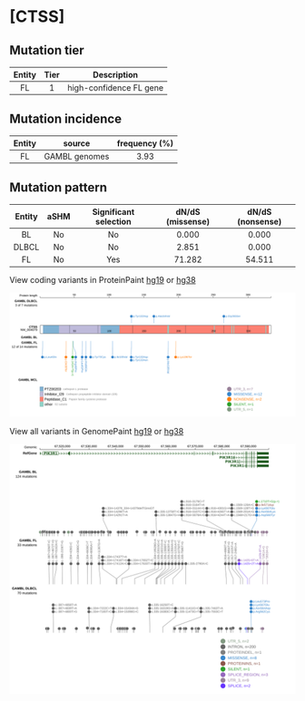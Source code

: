 # [CTSS]

## Mutation tier

|Entity|Tier|Description            |
|:------:|:----:|-----------------------|
|FL    |1   |high-confidence FL gene|
## Mutation incidence

|Entity|source       |frequency (%)|
|:------:|:-------------:|:-------------:|
|FL    |GAMBL genomes|3.93         |

## Mutation pattern

|Entity|aSHM|Significant selection|dN/dS (missense)|dN/dS (nonsense)|
|:------:|:----:|:---------------------:|:----------------:|:----------------:|
|BL    |No  |No                   | 0.000          | 0.000          |
|DLBCL |No  |No                   | 2.851          | 0.000          |
|FL    |No  |Yes                  |71.282          |54.511          |




View coding variants in ProteinPaint [hg19](https://www.bcgsc.ca/downloads/morinlab/GAMBL/test/genes/CTSS_protein.html)  or [hg38](https://www.bcgsc.ca/downloads/morinlab/GAMBL/test/genes/CTSS_protein_hg38.html)

![image](images/proteinpaint/CTSS_NM_004079.svg)

View all variants in GenomePaint [hg19](https://www.bcgsc.ca/downloads/morinlab/GAMBL/test/genes/CTSS.html)  or [hg38](https://www.bcgsc.ca/downloads/morinlab/GAMBL/test/genes/CTSS_hg38.html)

![image](images/proteinpaint/CTSS.svg)
